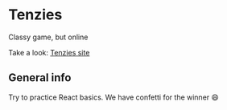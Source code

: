 # Tenzies

Classy game, but online

Take a look: [Tenzies site](https://tenziesproject.netlify.app/)

## General info

Try to practice React basics. We have confetti for the winner :smile: